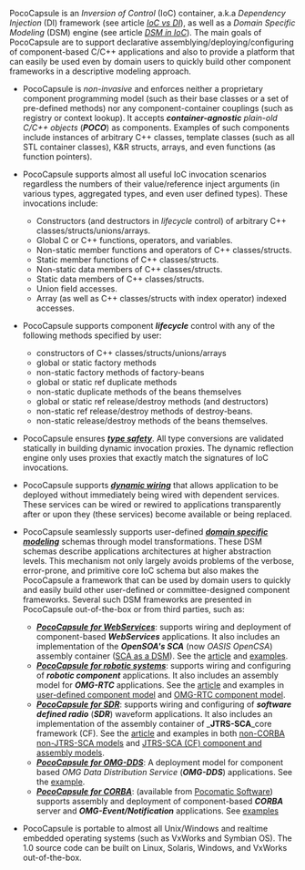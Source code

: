 PocoCapsule is an _Inversion of Control_ (IoC) container, a.k.a _Dependency Injection_ (DI) framework (see article _[IoC vs DI](http://www.pocomatic.com/docs/whitepapers/ioc-vs-di)_), as well as a _Domain Specific Modeling_ (DSM) engine (see article _[DSM in IoC](http://www.pocomatic.com/docs/whitepapers/dsm)_). The main goals of PocoCapsule are to support declarative assemblying/deploying/configuring of component-based C/C++ applications and also to provide a platform that can easily be used even by domain users to quickly build other component frameworks in a descriptive modeling approach.

  * PocoCapsule is _non-invasive_ and enforces neither a proprietary component programming model (such as their base classes or a set of pre-defined methods) nor any component-container couplings (such as registry or context lookup). It accepts **_container-agnostic_** _plain-old C/C++ objects_ (**_POCO_**) as components. Examples of such components include instances of arbitrary C++ classes, template classes (such as all STL container classes), K&R structs, arrays, and even functions (as function pointers).

  * PocoCapsule supports almost all useful IoC invocation scenarios regardless the numbers of their value/reference inject arguments (in various types, aggregated types, and even user defined types). These invocations include:
    * Constructors (and destructors in _lifecycle_ control) of arbitrary C++ classes/structs/unions/arrays.
    * Global C or C++ functions, operators, and variables.
    * Non-static member functions and operators of C++ classes/structs.
    * Static member functions of C++ classes/structs.
    * Non-static data members of C++ classes/structs.
    * Static data members of C++ classes/structs.
    * Union field accesses.
    * Array (as well as C++ classes/structs with index operator) indexed accesses.

  * PocoCapsule supports component **_lifecycle_** control with any of the following methods specified by user:
    * constructors of C++ classes/structs/unions/arrays
    * global or static factory methods
    * non-static factory methods of factory-beans
    * global or static ref duplicate methods
    * non-static duplicate methods of the beans themselves
    * global or static ref release/destroy methods (and destructors)
    * non-static ref release/destroy methods of destroy-beans.
    * non-static release/destroy methods of the beans themselves.

  * PocoCapsule ensures **_[type safety](Type_Safety_of_PocoCapsule.md)_**. All type conversions are validated statically in building dynamic invocation proxies. The dynamic reflection engine only uses proxies that exactly match the signatures of IoC invocations.

  * PocoCapsule supports **_[dynamic wiring](http://www.pocomatic.com/docs/cpp-examples/basic-ioc/dynamic-wiring)_** that allows application to be deployed without immediately being wired with dependent services. These services can be wired or rewired to applications transparently after or upon they (these services) become available or being replaced.

  * PocoCapsule seamlessly supports user-defined **_[domain specific modeling](http://www.pocomatic.com/docs/whitepapers/dsm)_** schemas through model transformations. These DSM schemas describe applications architectures at higher abstraction levels. This mechanism not only largely avoids problems of the verbose, error-prone, and primitive core IoC schema but also makes the PocoCapsule a framework that can be used by domain users to quickly and easily build other user-defined or committee-designed component frameworks. Several such DSM frameworks are presented in PocoCapsule out-of-the-box or from third parties, such as:
    * **_[PocoCapsule for WebServices](http://www.pocomatic.com/docs/whitepapers/webservices)_**: supports wiring and deployment of component-based _**WebServices**_ applications. It also includes an implementation of the _**OpenSOA's SCA**_ (now _OASIS OpenCSA_) assembly container ([SCA as a DSM](http://www.pocomatic.com/docs/whitepapers/webservices/#sca-as-a-dsm)). See the [article](http://www.pocomatic.com/docs/whitepapers/webservices) and [examples](http://www.pocomatic.com/docs/cpp-examples/#webservices).
    * **_[PocoCapsule for robotic systems](http://www.pocomatic.com/docs/whitepapers/rtc)_**: supports wiring and configuring of _**robotic component**_ applications. It also includes an assembly model for _**OMG-RTC**_ applications. See the [article](http://www.pocomatic.com/docs/whitepapers/rtc) and examples in [user-defined component model](http://www.pocomatic.com/docs/cpp-examples/basic-ioc/robotic-vehicle) and [OMG-RTC component model](http://www.pocomatic.com/docs/cpp-examples/corba/rtc).
    * **_[PocoCapsule for SDR](http://www.pocomatic.com/docs/whitepapers/sdr)_**: supports wiring and configuring of _**software defined radio**_ (_**SDR**_) waveform applications. It also includes an implementation of the assembly container of _**JTRS-SCA**_core framework (CF). See the [article](http://www.pocomatic.com/docs/whitepapers/sdr) and examples in both [non-CORBA non-JTRS-SCA models](http://www.pocomatic.com/docs/cpp-examples/basic-ioc/sdr) and [JTRS-SCA (CF) component and assembly models](http://www.pocomatic.com/docs/cpp-examples/corba/jtrs-sca).
    * **_[PocoCapsule for OMG-DDS](http://www.pocomatic.com/docs/whitepapers/dds)_**: A deployment model for component based _OMG Data Distribution Service_ (**_OMG-DDS_**) applications. See the [example](http://www.pocomatic.com/docs/whitepapers/dds).
    * **_[PocoCapsule for CORBA](http://www.pocomatic.com/docs/whitepapers/corba)_**: (available from [Pocomatic Software](http://www.pocomatic.com)) supports assembly and deployment of component-based _**CORBA**_ server and _**OMG-Event/Notification**_ applications. See [examples](http://www.pocomatic.com/docs/cpp-examples/#corba)

  * PocoCapsule is portable to almost all Unix/Windows and realtime embedded operating systems (such as VxWorks and Symbian OS). The 1.0 source code can be built on Linux, Solaris, Windows, and VxWorks out-of-the-box.